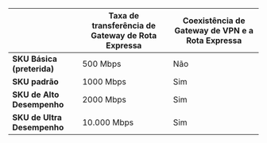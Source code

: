 |                                     | **Taxa de transferência de Gateway de Rota Expressa** | **Coexistência de Gateway de VPN e a Rota Expressa**|
|-------------------------------------|-------------------------------------|-----------------------------------------|
| **SKU Básica (preterida)**          |  500 Mbps                           | Não   |
| **SKU padrão**                    | 1000 Mbps                           | Sim  |
| **SKU de Alto Desempenho**            | 2000 Mbps                           | Sim  |
| **SKU de Ultra Desempenho**           | 10.000 Mbps                          | Sim  |

<!--HONumber=Oct16_HO2-->


